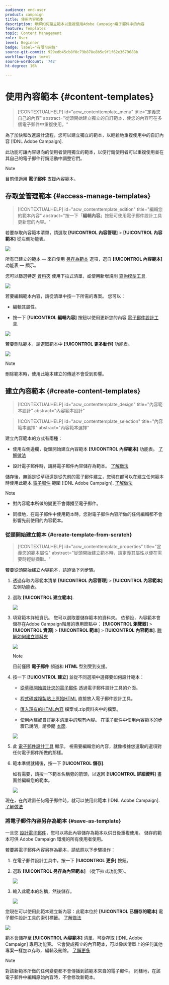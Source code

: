 ```yaml
---
audience: end-user
product: campaign
title: 使用內容範本
description: 瞭解如何建立範本以重複使用Adobe Campaign電子郵件中的內容
feature: Templates
topic: Content Management
role: User
level: Beginner
badge: label="有限可用性"
source-git-commit: 929edb45cb8f0c79b878e8b5e9f1f62e3679688b
workflow-type: tm+mt
source-wordcount: '742'
ht-degree: 16%

---
```


# 使用內容範本 {#content-templates}

>[!CONTEXTUALHELP]
>id="acw_contenttemplate_menu"
>title="定義您自己的內容"
>abstract="從頭開始建立獨立的自訂範本，使您的內容可在多個電子郵件中重複使用。"

為了加快和改進設計流程，您可以建立獨立的範本，以輕鬆地重複使用中的自訂內容 [!DNL Adobe Campaign].

此功能可讓內容導向的使用者使用獨立的範本，以便行銷使用者可以重複使用並在其自己的電子郵件行銷活動中調整它們。

>[!NOTE]
>
>目前僅適用 **電子郵件** 支援內容範本。

## 存取並管理範本 {#access-manage-templates}

>[!CONTEXTUALHELP]
>id="acw_contenttemplate_edition"
>title="編輯您的範本內容"
>abstract="按一下「**編輯內容**」按鈕可使用電子郵件設計工具更新您的內容。"

若要存取內容範本清單，請選取 **[!UICONTROL 內容管理]** > **[!UICONTROL 內容範本]** 從左側功能表。

![](assets/content-template-list.png)

所有已建立的範本 — 來自使用 [另存為範本](#save-as-template) 選項，選自 **[!UICONTROL 內容範本]** 功能表 — 顯示。

<!--You can sort content templates by creation or modification date. You can also choose to display only the items that you created or modified.-->

您可以篩選特定 [資料夾](../get-started/permissions.md#folders) 使用下拉式清單，或使用新增規則 [查詢模型工具](../query/query-modeler-overview.md).

![](assets/content-template-list-filters.png)

若要編輯範本內容，請從清單中按一下所需的專案。 您可以：

* 編輯其屬性。

* 按一下 **[!UICONTROL 編輯內容]** 按鈕以使用更新您的內容 [電子郵件設計工具](get-started-email-designer.md).

![](assets/content-template-edition.png)

若要刪除範本，請選取範本中 **[!UICONTROL 更多動作]** 功能表。

![](assets/content-template-list-delete.png)

>[!NOTE]
>
>刪除範本時，使用此範本建立的傳遞不會受到影響。

## 建立內容範本 {#create-content-templates}

>[!CONTEXTUALHELP]
>id="acw_contenttemplate_design"
>title="內容範本設計"
>abstract="內容範本設計"

>[!CONTEXTUALHELP]
>id="acw_contenttemplate_selection"
>title="內容範本選擇"
>abstract="內容範本選擇"

建立內容範本的方式有兩種：

* 使用左側邊欄，從頭開始建立內容範本 **[!UICONTROL 內容範本]** 功能表。 [了解做法](#create-template-from-scratch)

* 設計電子郵件時，請將電子郵件內容儲存為範本。 [了解做法](#save-as-template)

儲存後，無論是從草稿還是從先前的電子郵件建立，您現在都可以在建立任何範本時使用此範本 [電子郵件](../email/create-email.md) 範圍 [!DNL Adobe Campaign]. [了解做法](use-email-templates.md)

>[!NOTE]
>
>* 對內容範本所做的變更不會傳播至電子郵件。
>
>* 同樣地，在電子郵件中使用範本時，您對電子郵件內容所做的任何編輯都不會影響先前使用的內容範本。

### 從頭開始建立範本 {#create-template-from-scratch}

>[!CONTEXTUALHELP]
>id="acw_contenttemplate_properties"
>title="定義您的範本屬性"
>abstract="從頭開始建立範本時，請定義其屬性以便在需要時輕鬆擷取。"

若要從頭開始建立內容範本，請遵循下列步驟。

1. 透過存取內容範本清單 **[!UICONTROL 內容管理]** > **[!UICONTROL 內容範本]** 左側功能表。

1. 選取 **[!UICONTROL 建立範本]**.

   ![](assets/content-template-create.png)

1. 填寫範本詳細資訊。 您可以選取要儲存範本的資料夾。 依預設，內容範本會儲存在Adobe Campaign階層的專用節點中： **[!UICONTROL 瀏覽器]** > **[!UICONTROL 資源]** > **[!UICONTROL 範本]** > **[!UICONTROL 內容範本]**. [瞭解如何建立資料夾](../get-started/permissions.md#folders)

   ![](assets/content-template-details.png)

   >[!NOTE]
   >
   >目前僅限 **電子郵件** 頻道和 **HTML** 型別受到支援。

1. 按一下 **[!UICONTROL 建立]** 並從不同選項中選擇要如何設計範本：

   * [從草稿開始設計您的電子郵件](create-email-content.md) 透過電子郵件設計工具的介面。

   * [程式碼或複製貼上原始HTML](code-content.md) 直接放入電子郵件設計工具。

   * [匯入現有的HTML內容](existing-content.md) 檔案或.zip資料夾中的檔案。

   * 使用內建或自訂範本清單中的現有內容。 在電子郵件中使用內容範本的步驟已說明，請參閱 [本節](use-email-templates.md).

   ![](assets/email_designer-templates.png)

1. 此 [電子郵件設計工具](get-started-email-designer.md) 顯示。 視需要編輯您的內容，就像根據您選取的選項對任何電子郵件所做的那樣。

   <!--You can test your content if needed. [Learn how](#test-template)-->

1. 範本準備就緒後，按一下 **[!UICONTROL 儲存]**.

   如有需要，請按一下範本名稱旁的箭頭，以返回 **[!UICONTROL 詳細資料]** 畫面並編輯您的範本。

   ![](assets/content-template-save-back.png)

現在，在內建置任何電子郵件時，就可以使用此範本 [!DNL Adobe Campaign]. [了解做法](use-email-templates.md)

### 將電子郵件內容另存為範本 {#save-as-template}

一旦您 [設計電子郵件](create-email-content.md)，您可以將此內容儲存為範本以供日後重複使用。 儲存的範本可供 Adobe Campaign 環境的所有使用者使用。

若要將電子郵件內容另存為範本，請依照以下步驟操作：

1. 在電子郵件設計工具中，按一下 **[!UICONTROL 更多]** 按鈕。

1. 選取 **[!UICONTROL 另存為內容範本]** （從下拉式功能表）。

   ![](assets/email_designer-save-template.png)

1. 輸入此範本的名稱，然後儲存。

   ![](assets/email_designer-template-name.png)

您現在可以使用此範本建立新內容：此範本位於 **[!UICONTROL 已儲存的範本]** 電子郵件設計工具的索引標籤。 [了解做法](use-email-templates.md)

![](assets/email_designer-saved-template.png)

範本會儲存至 **[!UICONTROL 內容範本]** 清單，可從存取 [!DNL Adobe Campaign] 專用功能表。 它會變成獨立的內容範本，可以像該清單上的任何其他專案一樣加以存取、編輯及刪除。 [了解更多](#access-manage-templates)

>[!NOTE]
>
>對該新範本所做的任何變更都不會傳播到該範本來自的電子郵件。 同樣地，在該電子郵件中編輯原始內容時，不會修改新範本。

<!--

Test your content template {#test-template}

You can test the rendering of any email content template, whether created from scratch or from an email. To do so, follow the steps below.

1. Access the content template list.

1. Click **[!UICONTROL Edit content]** from the **[!UICONTROL Template properties]**.

1. Click **[!UICONTROL Simulate Content]** and select a test profile to check your email rendering. You can choose the desktop or mobile view.

1. You can send a proof to test your content and have it approved by some internal users before using it. To do so, click the **[!UICONTROL Send proof]** button and follow the steps described in .

-->



